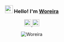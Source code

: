 <h3 align="center"><img src="https://media.giphy.com/media/hvRJCLFzcasrR4ia7z/giphy.gif" width="25px" height="25px"> Hello! I'm <a href="https://woreira.github.io/">Woreira</a></h3>
<p align="center">
  <a href="https://www.linkedin.com/in/woreira/">
    <img alt="Woreira's Linkedin" width="22px" src="https://raw.githubusercontent.com/peterthehan/peterthehan/master/assets/linkedin.svg" />
  </a>
   <a href="https://twitter.com/Woreira">
    <img alt="Woreira's Twitter" width="22px" src="https://raw.githubusercontent.com/peterthehan/peterthehan/master/assets/twitter.svg" />
  </a>
</p>

<p align="center">
  <img src="https://github-readme-stats.vercel.app/api?username=Woreira&show_icons=true&theme=gotham&hide=issues,prs,contribs" alt="Woreira"/>
</p>


